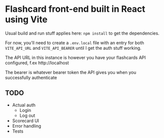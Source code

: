 # Flashcard front-end built in React using Vite

Usual build and run stuff applies here: `npm install` to get the dependencies.

For now, you'll need to create a `.env.local` file with an entry for both `VITE_API_URL` and `VITE_API_BEARER` until I get the auth stuff working.

The API URL in this instance is however you have your flashcards API configured, f.ex http://localhost

The bearer is whatever bearer token the API gives you when you successfully authenticate

## TODO
- Actual auth
  - Login
  - Log out
- Scorecard UI
- Error handling
- Tests